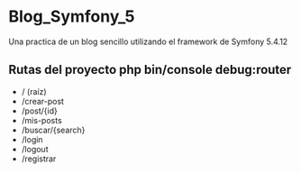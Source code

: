 # Blog_Symfony_5
Una practica de un blog sencillo utilizando el framework de Symfony 5.4.12

## Rutas del proyecto php bin/console debug:router
- / (raíz)
- /crear-post
- /post/{id}
- /mis-posts
- /buscar/{search}
- /login
- /logout
- /registrar